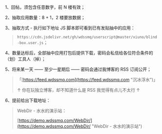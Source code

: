 1、回帖，须包含任意数字，前 N 楼有效；

2、抽取应用数量：8 + 1，2 楼要放数据；

3、抽取方式 - 执行如下地址 JS 脚本即可看到已有发贴抽中的应用：

> `https://cdn.jsdelivr.net/gh/wdssmq/userscript@master/xiuno/blind-box.user.js`；

4、数量达标后，全部抽中应用打包后提供下载，密码会私信给各位符合条件的（划）工具人（掉）；

5、将来某一天 —— 至少一星期后 —— 密码会通过我博客的 RSS 订阅公开；

> 「[https://feed.wdssmq.com](https://feed.wdssmq.com "沉冰浮水")」
>
> ↑ 你在玩独立博客，却不知道什么是 RSS 我觉得有点儿不太行 ↑

6、提前给出下载地址：

> WebDir - 水水的演示站：
>
> [https://demo.wdssmq.com/WebDir/](https://demo.wdssmq.com/WebDir/ "WebDir - 水水的演示站")
